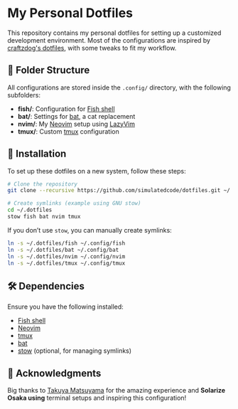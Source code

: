 # My Personal Dotfiles

This repository contains my personal dotfiles for setting up a customized development environment. Most of the configurations are inspired by [craftzdog's dotfiles](https://https://github.com/craftzdog/dotfiles-public), with some tweaks to fit my workflow.

## 📂 Folder Structure

All configurations are stored inside the `.config/` directory, with the following subfolders:

- **fish/**: Configuration for [Fish shell](https://fishshell.com/)
- **bat/**: Settings for [bat](https://github.com/sharkdp/bat), a cat replacement
- **nvim/**: My [Neovim](https://neovim.io/) setup using [LazyVim](https://www.lazyvim.org/)
- **tmux/**: Custom [tmux](https://github.com/tmux/tmux) configuration

## 🚀 Installation

To set up these dotfiles on a new system, follow these steps:

```sh
# Clone the repository
git clone --recursive https://github.com/simulatedcode/dotfiles.git ~/.dotfiles

# Create symlinks (example using GNU stow)
cd ~/.dotfiles
stow fish bat nvim tmux
```

If you don’t use `stow`, you can manually create symlinks:

```sh
ln -s ~/.dotfiles/fish ~/.config/fish
ln -s ~/.dotfiles/bat ~/.config/bat
ln -s ~/.dotfiles/nvim ~/.config/nvim
ln -s ~/.dotfiles/tmux ~/.config/tmux
```

## 🛠 Dependencies

Ensure you have the following installed:

- [Fish shell](https://fishshell.com/)
- [Neovim](https://neovim.io/)
- [tmux](https://github.com/tmux/tmux)
- [bat](https://github.com/sharkdp/bat)
- [stow](https://www.gnu.org/software/stow/) (optional, for managing symlinks)

## 🙏 Acknowledgments

Big thanks to [Takuya Matsuyama](https://github.com/craftzdog) for the amazing experience and **Solarize Osaka using** terminal setups and inspiring this configuration!
